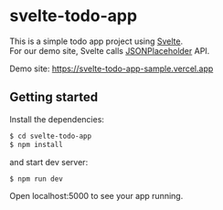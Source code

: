 # svelte-todo-app

This is a simple todo app project using [Svelte](https://svelte.dev/).<br>
For our demo site, Svelte calls [JSONPlaceholder](https://jsonplaceholder.typicode.com/) API.

Demo site: https://svelte-todo-app-sample.vercel.app

## Getting started
Install the dependencies:

```sh
$ cd svelte-todo-app
$ npm install
```

and start dev server:

```sh
$ npm run dev
```

Open localhost:5000 to see your app running.
